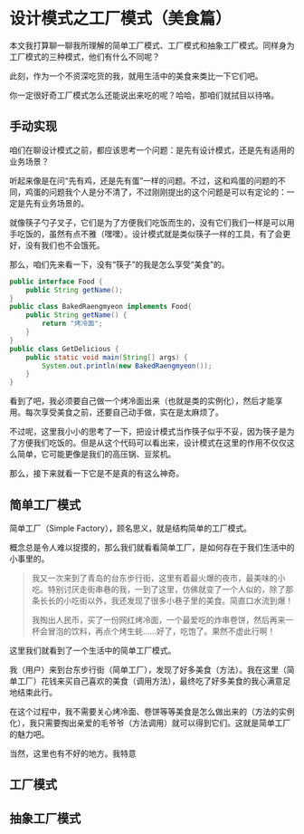 # 设计模式之工厂模式（美食篇）

本文我打算聊一聊我所理解的简单工厂模式、工厂模式和抽象工厂模式。同样身为工厂模式的三种模式，他们有什么不同呢？

此刻，作为一个不资深吃货的我，就用生活中的美食来类比一下它们吧。

你一定很好奇工厂模式怎么还能说出来吃的呢？哈哈，那咱们就拭目以待咯。

## 手动实现

咱们在聊设计模式之前，都应该思考一个问题：是先有设计模式，还是先有适用的业务场景？

听起来像是在问“先有鸡，还是先有蛋”一样的问题。不过，这和鸡蛋的问题的不同，鸡蛋的问题我个人是分不清了，不过刚刚提出的这个问题是可以有定论的：一定是先有业务场景的。

就像筷子勺子叉子，它们是为了方便我们吃饭而生的，没有它们我们一样是可以用手吃饭的，虽然有点不雅（嘿嘿）。设计模式就是类似筷子一样的工具，有了会更好，没有我们也不会饿死。

那么，咱们先来看一下，没有“筷子”的我是怎么享受“美食”的。

```java
public interface Food {
    public String getName();
}
public class BakedRaengmyeon implements Food{
    public String getName() {
        return "烤冷面";
    }
}
public class GetDelicious {
    public static void main(String[] args) {
        System.out.println(new BakedRaengmyeon());
    }
}
```

看到了吧，我必须要自己做一个烤冷面出来（也就是类的实例化），然后才能享用。每次享受美食之前，还要自己动手做，实在是太麻烦了。

不过呢，这里我小小的思考了一下，把设计模式当作筷子似乎不妥，因为筷子是为了方便我们吃饭的。但是从这个代码可以看出来，设计模式在这里的作用不仅仅这么简单，它可能更像是我们的高压锅、豆浆机。

那么，接下来就看一下它是不是真的有这么神奇。

## 简单工厂模式

简单工厂（Simple Factory），顾名思义，就是结构简单的工厂模式。

概念总是令人难以捉摸的，那么我们就看看简单工厂，是如何存在于我们生活中的小事里的。

> 我又一次来到了青岛的台东步行街，这里有着最火爆的夜市，最美味的小吃。特别讨厌走街串巷的我，一到了这里，仿佛就变了一个人似的，除了那条长长的小吃街以外，我还发现了很多小巷子里的美食。简直口水流到爆！
>
> 我掏出人民币，买了一份网红烤冷面，一个最爱吃的炸串卷饼，然后再来一杯会冒泡的饮料，再点个烤生蚝……好了，吃饱了。果然不虚此行啊！

这里我们就看到了一个生活中的简单工厂模式。

我（用户）来到台东步行街（简单工厂），发现了好多美食（方法）。我在这里（简单工厂）花钱来买自己喜欢的美食（调用方法），最终吃了好多美食的我心满意足地结束此行。

在这个过程中，我不需要关心烤冷面、卷饼等等美食是怎么做出来的（方法的实例化），我只需要掏出亲爱的毛爷爷（方法调用）就可以得到它们。这就是简单工厂的魅力吧。

当然，这里也有不好的地方。我特意

## 工厂模式



## 抽象工厂模式

